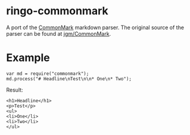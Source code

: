 # ringo-commonmark

A port of the [CommonMark](http://commonmark.org/) markdown parser. The original source of the parser can be found at [jgm/CommonMark](https://github.com/jgm/CommonMark).

# Example

```
var md = require("commonmark");
md.process("# Headline\nTest\n\n* One\n* Two");
```

Result:
```
<h1>Headline</h1>
<p>Test</p>
<ul>
<li>One</li>
<li>Two</li>
</ul>
```
